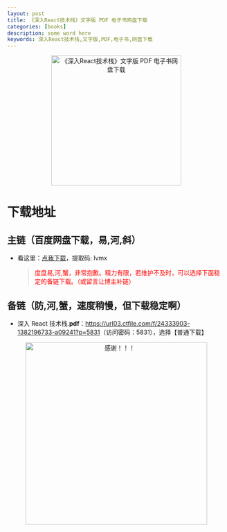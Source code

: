 ```yaml
---
layout: post
title: 《深入React技术栈》文字版 PDF 电子书网盘下载
categories: [books]
description: some word here
keywords: 深入React技术栈,文字版,PDF,电子书,网盘下载
---
```


<div align="center"><img src="https://pic.imgdb.cn/item/67061aaad29ded1a8c6460f3.png" alt="《深入React技术栈》文字版 PDF 电子书网盘下载" width="300px" height="auto"></div>

# 下载地址

## 主链（百度网盘下载，易,河,斜）

- 看这里：[点我下载](https://pan.baidu.com/s/1iMXUbSbtZQZjDcqDmnWUyw?pwd=lvmx)，提取码: lvmx

  > <p style="color:red" >度盘易,河,蟹，非常抱歉。精力有限，若维护不及时，可以选择下面稳定的备链下载。（或留言让博主补链）</p>

## 备链（防,河,蟹，速度稍慢，但下载稳定啊）

- 深入 React 技术栈.**pdf**：<https://url03.ctfile.com/f/24333903-1382196733-a09241?p=5831>（访问密码：5831），选择【普通下载】

<div align="center"><img src="https://pic.imgdb.cn/item/6707df6bd29ded1a8ce37031.gif" alt="感谢！！！" width="420px" height="auto"/></div>
